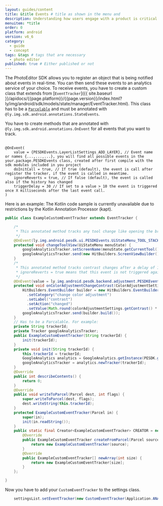 ```yaml
---
layout: guides/content
title: &title Events # title as shown in the menu and 
description: Understanding how users engage with a product is critical to every business. Learn how to track how your users interact with the PhotoEditor SDK for Android.
menuitem: *title
order: 0
platform: android
version: v6_6
category: 
  - guide
  - concept
tags: &tags # tags that are necessary
  - photo editor 
published: true # Either published or not 
---
```

The PhotoEditor SDK allows you to register an object that is being notified about events in real-time. You can then send these events to an analytics service of your choice.
To receive events, you have to create a custom class that extends from [`EventTracker`]({{ site.baseurl }}/apidocs/{{page.platform}}/{{page.version}}/index.html?ly/img/android/sdk/models/state/manager/EventTracker.html). 
This class has to be a [`Parcelable`](https://developer.android.com/reference/android/os/Parcelable.html) and must be annotated with `@ly.img.sdk.android.annotations.StateEvents`.

You have to create methods that are annotated with `@ly.img.sdk.android.annotations.OnEvent` for all events that you want to track. <br><br>

```
@OnEvent(
    value = {PESDKEvents.LayerListSettings_ADD_LAYER}, // Event name or names {...,...,...}, you will find all possible events in the your.package.PESDKEvents class, created after first compile with the sdk modules included in you project
    doInitCall = true, // If true (default), the event is call after register the tracker, if the event is called in meantime.
    ignoreReverts = true, // If false (default), the event is called also if the history has changed
    triggerDelay = 30 // If set to a value > 10 the event is triggered once X milliseconds after the last event call.
)
```

Here is an example:
The Kotlin code sample is currently unavailable due to restrictions by the Kotlin Annotation Processor (kapt).

```java
public class ExampleCustomEventTracker extends EventTracker {

    /*
     * This annotated method tracks any tool change like opening the brush tool
     */
    @OnEvent(ly.img.android.pesdk.ui.PESDKEvents.UiStateMenu_TOOL_STACK_CHANGED)
    protected void changeToolView(UiStateMenu menuState) {
        googleAnalyticsTracker.setScreenName(menuState.getCurrentTool().toString());
        googleAnalyticsTracker.send(new HitBuilders.ScreenViewBuilder().build());
    }
    /*
     * This annotated method tracks contrast changes after a delay of 1000ms (triggerDelay) in order to prevent too many traking events.
     * ignoreReverts = true means that this event is not triggered again if you cancel the changes.
     */
    @OnEvent(value = ly.img.android.pesdk.backend.adjustment.PESDKEvents.ColorAdjustmentSettings_CONTRAST, ignoreReverts = true, triggerDelay = 1000)
    protected void onColorAdjustmentChangeContrast(ColorAdjustmentSettings colorAdjustmentSettings) {
        HitBuilders.EventBuilder builder = new HitBuilders.EventBuilder()
          .setCategory("change color adjustment")
          .setLabel("contrast")
          .setAction("changed")
          .setValue(Math.round(colorAdjustmentSettings.getContrast() * 100));
        googleAnalyticsTracker.send(builder.build());
    }
    // Has to be a Parcalable. For example:
    private String trackerId;
    private Tracker googleAnalyticsTracker;
    public ExampleCustomEventTracker(String trackerId) {
        init(trackerId);
    }
    private void init(String trackerId) {
        this.trackerId = trackerId;
        GoogleAnalytics analytics = GoogleAnalytics.getInstance(PESDK.getAppContext());
        googleAnalyticsTracker = analytics.newTracker(trackerId);
    }
    @Override
    public int describeContents() {
        return 0;
    }
    @Override
    public void writeToParcel(Parcel dest, int flags) {
        super.writeToParcel(dest, flags);
        dest.writeString(this.trackerId);
    }
    protected ExampleCustomEventTracker(Parcel in) {
        super(in);
        init(in.readString());
    }
    public static final Creator<ExampleCustomEventTracker> CREATOR = new Creator<ExampleCustomEventTracker>() {
        @Override
        public ExampleCustomEventTracker createFromParcel(Parcel source) {
            return new ExampleCustomEventTracker(source);
        }
        @Override
        public ExampleCustomEventTracker[] newArray(int size) {
            return new ExampleCustomEventTracker[size];
        }
    };

}
```

Now you have to add your `CustomEventTracker` to the settings class.<br>
```java
    settingsList.setEventTracker(new CustomEventTracker(Application.ANALYTICS_TRACK_ID));
```
